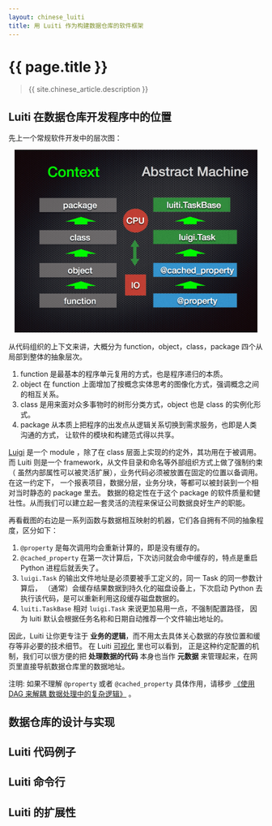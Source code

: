 ```yaml
---
layout: chinese_luiti
title: 用 Luiti 作为构建数据仓库的软件框架
---
```


# {{ page.title }}
> {{ site.chinese_article.description }}



## Luiti 在数据仓库开发程序中的位置

先上一个常规软件开发中的层次图：


<p align="center">
  <img src="/images/luiti_context_abstract_machine.png" alt="Luiti Context Abstract Machine" height="360px" width="480px">
</p>


从代码组织的上下文来讲，大概分为 function，object，class，package 四个从局部到整体的抽象层次。

1. function 是最基本的程序单元复用的方式，也是程序递归的本质。
2. object 在 function 上面增加了按概念实体思考的图像化方式，强调概念之间的相互关系。
3. class 是用来面对众多事物时的树形分类方式，object 也是 class 的实例化形式。
4. package 从本质上把程序的出发点从逻辑关系切换到需求服务，也即是人类沟通的方式，
   让软件的模块和构建范式得以共享。

[Luigi][1] 是一个 module ，除了在 class 层面上实现的约定外，其功用在于被调用。
而 Luiti 则是一个 framework，从文件目录和命名等外部组织方式上做了强制约束（
虽然内部属性可以被灵活扩展），业务代码必须被放置在固定的位置以备调用。在这一约定下，
一个报表项目，数据分层，业务分块，等都可以被封装到一个相对当时静态的 package 里去。
数据的稳定性在于这个 package 的软件质量和健壮性。从而我们可以建立起一套灵活的流程来保证公司数据良好生产的职能。

再看截图的右边是一系列函数与数据相互映射的机器，它们各自拥有不同的抽象程度，区分如下：

1. `@property` 是每次调用均会重新计算的，即是没有缓存的。
2. `@cached_property` 在第一次计算后，下次访问就会命中缓存的，特点是重启 Python 进程后就丢失了。
3. `luigi.Task` 的输出文件地址是必须要被手工定义的，同一 Task 的同一参数计算后，
  （通常）会缓存结果数据到持久化的磁盘设备上，下次启动 Python 去执行该代码，是可以重新利用这段缓存磁盘数据的。
4. `luiti.TaskBase` 相对 `luigi.Task` 来说更加易用一点，不强制配置路径，
  因为 luiti 默认会根据任务名称和日期自动推荐一个文件输出地址的。

因此，Luiti 让你更专注于 **业务的逻辑**，而不用太去具体关心数据的存放位置和缓存等非必要的技术细节。
在 Luiti [可视化][2] 里也可以看到， 正是这种约定配置的机制，我们可以很方便的把 **处理数据的代码** 本身也当作
**元数据** 来管理起来，在网页里直接导航数据仓库里的数据地址。

注明: 如果不理解 `@property` 或者 `@cached_property` 具体作用，请移步
[《使用 DAG 来解耦 数据处理中的复杂逻辑》][0] 。


## 数据仓库的设计与实现



## Luiti 代码例子


## Luiti 命令行


## Luiti 的扩展性




[0]: /chinese/Processing-data-in-a-DAG-way.html
[1]: https://github.com/spotify/luigi
[2]: /chinese/Use-Validata-to-protect-the-correctness-of-the-data-flow.html
